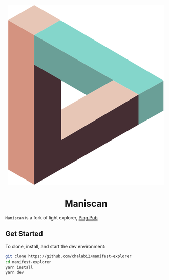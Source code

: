 <div align="center">

![Manifest Explorer](./public/logo.svg)

<h1>Maniscan</h1>

</div>

`Maniscan` is a fork of light explorer, [Ping.Pub]()

## Get Started

To clone, install, and start the dev environment:

```bash
git clone https://github.com/chalabi2/manifest-explorer
cd manifest-explorer
yarn install
yarn dev
```
